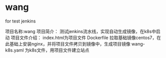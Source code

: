 # wang
for test jenkins

项目名称:wang
项目简介：
测试jenkins流水线，实现自动生成镜像，在k8s中启动
项目文件介绍：
index.html为项目文件
Dockerfile 拉取基础镜像centos7，在此基础上安装nginx，并将项目文件拷贝到镜像中，生成项目镜像
wang-k8s.yaml 为k8s文件，用项目文件建立站点
